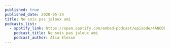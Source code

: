 ```yaml
---
published: true
published_date: 2020-05-24
title: Ne sois pas jaloux ami
podcasts_list:
  - spotify_link: https://open.spotify.com/embed-podcast/episode/4ANODDx6d25frG5zJlScix
    podcast_title: Ne sois pas jaloux ami
    podcast_author: Alia Elesse
---
```

